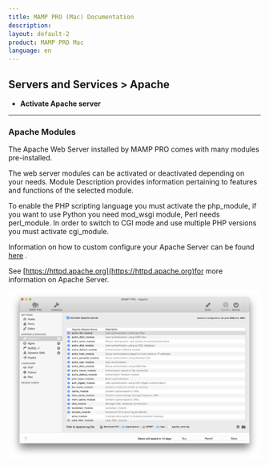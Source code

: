 ```yaml
---
title: MAMP PRO (Mac) Documentation
description: 
layout: default-2
product: MAMP PRO Mac
language: en
---
```


## Servers and Services > Apache

*  **Activate Apache server**  

---

### Apache Modules

The Apache Web Server installed by MAMP PRO comes with many modules pre-installed.

The web server modules can be activated or deactivated depending on your needs. Module Description provides information pertaining to features and functions of the selected module.

To enable the PHP scripting language you must activate the php_module, if you want to use Python you need mod_wsgi module, Perl needs perl_module. In order to switch to CGI mode and use multiple PHP versions you must activate cgi_module.

Information on how to custom configure your Apache Server can be found [here](../../Settings/Hosts/Apache) .

See [https://httpd.apache.org](https://httpd.apache.org)for more information on Apache Server.

![MAMP](Apache.png)
